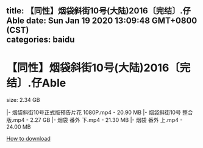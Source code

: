 
title: 【同性】烟袋斜街10号(大陆)2016〔完结〕.仔Able
date: Sun Jan 19 2020 13:09:48 GMT+0800 (CST)    
categories: baidu
---

# 【同性】烟袋斜街10号(大陆)2016〔完结〕.仔Able
size: 2.34 GB
 
 
|- 烟袋斜街10号正式版预告片花 1080P.mp4 - 20.90 MB
|- 烟袋斜街10号  整合版.mp4 - 2.27 GB
|- 烟袋 番外 下.mp4 - 21.30 MB
|- 烟袋 番外 上.mp4 - 24.00 MB

[How to download](https://bpcam.bemobtrk.com/go/2ceec3aa-1ca2-46d6-b9ff-aaa5c184517c?jno=582)